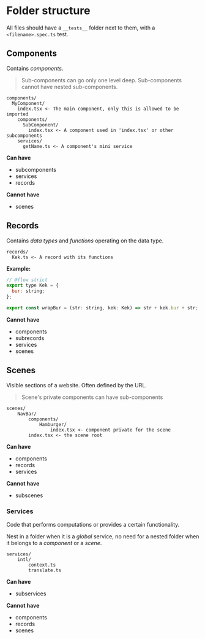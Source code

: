 # Folder structure

All files should have a `__tests__` folder next to them, with a `<filename>.spec.ts` test.

## Components

Contains _components_.

> Sub-components can go only one level deep. Sub-components cannot have nested sub-components.

```
components/
  MyComponent/
    index.tsx <- The main component, only this is allowed to be imported
    components/
      SubComponent/
        index.tsx <- A component used in 'index.tsx' or other subcomponents
    services/
      getName.ts <- A component's mini service
```

**Can have**
* subcomponents
* services
* records

**Cannot have**
* scenes

## Records

Contains _data types_ and _functions_ operating on the data type.

```
records/
  Kek.ts <- A record with its functions
```

**Example:**
```js
// @flow strict
export type Kek = {
  bur: string;
};

export const wrapBur = (str: string, kek: Kek) => str + kek.bur + str;
```

**Cannot have**
* components
* subrecords
* services
* scenes

## Scenes

Visible sections of a website. Often defined by the URL.

> Scene's private components can have sub-components

```
scenes/
    NavBar/
        components/
            Hamburger/
                index.tsx <- component private for the scene
        index.tsx <- the scene root
```

**Can have**
* components
* records
* services

**Cannot have**
* subscenes

### Services

Code that performs computations or provides a certain functionality.

Nest in a folder when it is a *global* service, no need for a nested folder when it belongs to a *component* or a *scene*.

```
services/
    intl/
        context.ts
        translate.ts
```

**Can have**
* subservices

**Cannot have**
* components
* records
* scenes

